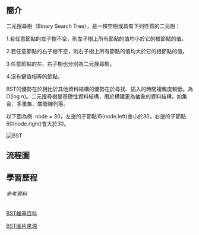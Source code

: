 ## 簡介
二元搜尋樹（Binary Search Tree），是一棵空樹或具有下列性質的二元樹：

1.若任意節點的左子樹不空，則左子樹上所有節點的值均小於它的根節點的值。

2.若任意節點的右子樹不空，則右子樹上所有節點的值均大於它的根節點的值。

3.任意節點的左、右子樹也分別為二元搜尋樹。

4.沒有鍵值相等的節點。

BST的優勢在於相比於其他資料結構的優勢在於尋找、插入的時間複雜度較低。為 O(log n)。二元搜尋樹是基礎性資料結構，用於構建更為抽象的資料結構，如集合、多重集、關聯陣列等。

以下圖為例:
node = 30，左邊的子節點15(node.left)會小於30，右邊的子節點60(node.right)會大於30。

![BST](https://github.com/tzuying0312/Learning-Code/blob/master/photo/binary-search-tree.png)

## 流程圖

## 學習歷程

###### 參考資料
[BST維基百科](https://zh.wikipedia.org/wiki/%E4%BA%8C%E5%85%83%E6%90%9C%E5%B0%8B%E6%A8%B9)

[BST圖片來源](https://www.javatpoint.com/binary-search-tree)
